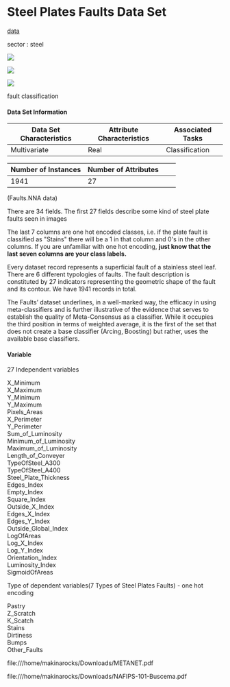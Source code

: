 # Steel Plates Faults Data Set

[data](http://archive.ics.uci.edu/ml/datasets/Steel+Plates+Faults)

sector : steel

 ![](https://img.shields.io/badge/sector-steal-red.svg)

 ![](https://img.shields.io/badge/labeled-yes-blue.svg)

 ![](https://img.shields.io/badge/time--series-no-blue.svg)

fault classification

#### Data Set Information

| Data Set Characteristics | Attribute Characteristics | Associated Tasks |
| ------------------------ | ------------------------- | ---------------- |
| Multivariate             | Real                      | Classification   |

| Number of Instances | Number of Attributes |      |      |
| ------------------- | -------------------- | ---- | ---- |
| 1941                | 27                   |      |      |

(Faults.NNA data)

There are 34 fields. The first 27 fields describe some kind of steel plate faults seen in images

The last 7 columns are one hot encoded classes, i.e. if the plate fault is classified as "Stains" there will be a 1 in that column and 0's in the other columns. If you are unfamiliar with one hot encoding, **just know that the last seven columns are your class labels.**

Every dataset record represents a superficial fault of a stainless steel leaf. There are 6 different typologies of
faults. The fault description is constituted by 27 indicators representing the geometric shape of the fault
and its contour. We have 1941 records in total. 

The Faults’ dataset underlines, in a well-marked way, the efficacy in using meta-classifiers and is further
illustrative of the evidence that serves to establish the quality of Meta-Consensus as a classifier. While it
occupies the third position in terms of weighted average, it is the first of the set that does not create a
base classifier (Arcing, Boosting) but rather, uses the available base classifiers. 

#### Variable

27 Independent variables

X_Minimum  
X_Maximum  
Y_Minimum   
Y_Maximum  
Pixels_Areas  
X_Perimeter  
Y_Perimeter  
Sum_of_Luminosity  
Minimum_of_Luminosity  
Maximum_of_Luminosity  
Length_of_Conveyer  
TypeOfSteel_A300  
TypeOfSteel_A400  
Steel_Plate_Thickness  
Edges_Index  
Empty_Index  
Square_Index  
Outside_X_Index  
Edges_X_Index  
Edges_Y_Index  
Outside_Global_Index  
LogOfAreas  
Log_X_Index  
Log_Y_Index   
Orientation_Index  
Luminosity_Index  
SigmoidOfAreas   

Type of dependent variables(7 Types of Steel Plates Faults) - one hot encoding

Pastry  
Z_Scratch  
K_Scatch  
Stains  
Dirtiness  
Bumps  
Other_Faults  

file:///home/makinarocks/Downloads/METANET.pdf  

file:///home/makinarocks/Downloads/NAFIPS-101-Buscema.pdf  